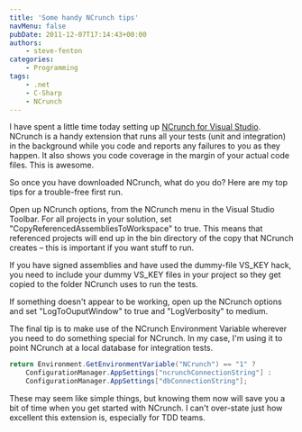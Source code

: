 ```yaml
---
title: 'Some handy NCrunch tips'
navMenu: false
pubDate: 2011-12-07T17:14:43+00:00
authors:
    - steve-fenton
categories:
    - Programming
tags:
    - .net
    - C-Sharp
    - NCrunch
---
```


I have spent a little time today setting up [NCrunch for Visual Studio](http://www.ncrunch.net/). NCrunch is a handy extension that runs all your tests (unit and integration) in the background while you code and reports any failures to you as they happen. It also shows you code coverage in the margin of your actual code files. This is awesome.

So once you have downloaded NCrunch, what do you do? Here are my top tips for a trouble-free first run.

Open up NCrunch options, from the NCrunch menu in the Visual Studio Toolbar. For all projects in your solution, set "CopyReferencedAssembliesToWorkspace" to true. This means that referenced projects will end up in the bin directory of the copy that NCrunch creates – this is important if you want stuff to run.

If you have signed assemblies and have used the dummy-file VS\_KEY hack, you need to include your dummy VS\_KEY files in your project so they get copied to the folder NCrunch uses to run the tests.

If something doesn't appear to be working, open up the NCrunch options and set "LogToOuputWindow" to true and "LogVerbosity" to medium.

The final tip is to make use of the NCrunch Environment Variable wherever you need to do something special for NCrunch. In my case, I'm using it to point NCrunch at a local database for integration tests.

```csharp
return Environment.GetEnvironmentVariable("NCrunch") == "1" ?
    ConfigurationManager.AppSettings["ncrunchConnectionString"] :
    ConfigurationManager.AppSettings["dbConnectionString"];
```

These may seem like simple things, but knowing them now will save you a bit of time when you get started with NCrunch. I can't over-state just how excellent this extension is, especially for TDD teams.
